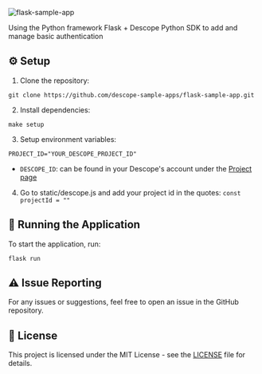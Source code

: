 ![flask-sample-app](https://github.com/descope-sample-apps/flask-sample-app/assets/59460685/307e5349-3b6d-4b7d-87d0-5e0a4e63f5e0)

Using the Python framework Flask + Descope Python SDK to add and manage basic authentication

## ⚙️ Setup

1. Clone the repository:

```
git clone https://github.com/descope-sample-apps/flask-sample-app.git
```

2. Install dependencies:

```
make setup
```

3. Setup environment variables:

```
PROJECT_ID="YOUR_DESCOPE_PROJECT_ID"
```

- ```DESCOPE_ID```: can be found in your Descope's account under the [Project page](https://app.descope.com/settings/project)

4. Go to static/descope.js and add your project id in the quotes: ```const projectId = ""```

## 🔮 Running the Application 

To start the application, run:

```
flask run
```

## ⚠️ Issue Reporting

For any issues or suggestions, feel free to open an issue in the GitHub repository.

## 📜 License

This project is licensed under the MIT License - see the [LICENSE](LICENSE) file for details.
